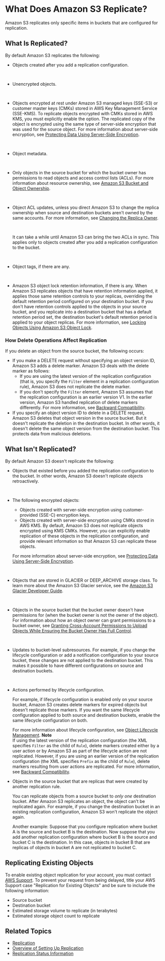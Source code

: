 # What Does Amazon S3 Replicate?<a name="replication-what-is-isnot-replicated"></a>

Amazon S3 replicates only specific items in buckets that are configured for replication\. 

## What Is Replicated?<a name="replication-what-is-replicated"></a>

By default Amazon S3 replicates the following:
+ Objects created after you add a replication configuration\.

   
+ Unencrypted objects\. 

   
+ Objects encrypted at rest under Amazon S3 managed keys \(SSE\-S3\) or customer master keys \(CMKs\) stored in AWS Key Management Service \(SSE\-KMS\)\. To replicate objects encrypted with CMKs stored in AWS KMS, you must explicitly enable the option\. The replicated copy of the object is encrypted using the same type of server\-side encryption that was used for the source object\. For more information about server\-side encryption, see [Protecting Data Using Server\-Side Encryption](serv-side-encryption.md)\.

   
+ Object metadata\.

   
+ Only objects in the source bucket for which the bucket owner has permissions to read objects and access control lists \(ACLs\)\. For more information about resource ownership, see [Amazon S3 Bucket and Object Ownership](access-control-overview.md#about-resource-owner)\.

   
+ Object ACL updates, unless you direct Amazon S3 to change the replica ownership when source and destination buckets aren't owned by the same accounts\. For more information, see [Changing the Replica Owner](replication-change-owner.md)\. 

   

  It can take a while until Amazon S3 can bring the two ACLs in sync\. This applies only to objects created after you add a replication configuration to the bucket\.

   
+  Object tags, if there are any\.

   
+ Amazon S3 object lock retention information, if there is any\. When Amazon S3 replicates objects that have retention information applied, it applies those same retention controls to your replicas, overriding the default retention period configured on your destination bucket\. If you don't have retention controls applied to the objects in your source bucket, and you replicate into a destination bucket that has a default retention period set, the destination bucket's default retention period is applied to your object replicas\. For more information, see [Locking Objects Using Amazon S3 Object Lock](object-lock.md)\.

### How Delete Operations Affect Replication<a name="replication-delete-op"></a>

If you delete an object from the source bucket, the following occurs:
+ If you make a DELETE request without specifying an object version ID, Amazon S3 adds a delete marker\. Amazon S3 deals with the delete marker as follows:
  + If you are using the latest version of the replication configuration \(that is, you specify the `Filter` element in a replication configuration rule\), Amazon S3 does not replicate the delete marker\.
  + If you don't specify the `Filter` element, Amazon S3 assumes that the replication configuration is an earlier version V1\. In the earlier version, Amazon S3 handled replication of delete markers differently\. For more information, see [Backward Compatibility](replication-add-config.md#replication-backward-compat-considerations)\. 
+ If you specify an object version ID to delete in a DELETE request, Amazon S3 deletes that object version in the source bucket\. But it doesn't replicate the deletion in the destination bucket\. In other words, it doesn't delete the same object version from the destination bucket\. This protects data from malicious deletions\. 

## What Isn't Replicated?<a name="replication-what-is-not-replicated"></a>

By default Amazon S3 doesn't replicate the following:
+  Objects that existed before you added the replication configuration to the bucket\. In other words, Amazon S3 doesn't replicate objects retroactively\.

   
+ The following encrypted objects:
  + Objects created with server\-side encryption using customer\-provided \(SSE\-C\) encryption keys\.
  + Objects created with server\-side encryption using CMKs stored in AWS KMS\. By default, Amazon S3 does not replicate objects encrypted using KMS CMKs\. However, you can explicitly enable replication of these objects in the replication configuration, and provide relevant information so that Amazon S3 can replicate these objects\.

   For more information about server\-side encryption, see [Protecting Data Using Server\-Side Encryption](serv-side-encryption.md)\. 

   
+ Objects that are stored in GLACIER or DEEP\_ARCHIVE storage class\. To learn more about the Amazon S3 Glacier service, see the [Amazon S3 Glacier Developer Guide](https://docs.aws.amazon.com/amazonglacier/latest/dev/)\.

   
+ Objects in the source bucket that the bucket owner doesn't have permissions for \(when the bucket owner is not the owner of the object\)\. For information about how an object owner can grant permissions to a bucket owner, see [Granting Cross\-Account Permissions to Upload Objects While Ensuring the Bucket Owner Has Full Control](example-bucket-policies.md#example-bucket-policies-use-case-8)\.

   
+ Updates to bucket\-level subresources\. For example, if you change the lifecycle configuration or add a notification configuration to your source bucket, these changes are not applied to the destination bucket\. This makes it possible to have different configurations on source and destination buckets\. 

   
+ Actions performed by lifecycle configuration\. 

  For example, if lifecycle configuration is enabled only on your source bucket, Amazon S3 creates delete markers for expired objects but doesn't replicate those markers\. If you want the same lifecycle configuration applied to both source and destination buckets, enable the same lifecycle configuration on both\.

  For more information about lifecycle configuration, see [Object Lifecycle Management](object-lifecycle-mgmt.md)\.
**Note**  
If using the latest version of the replication configuration \(the XML specifies `Filter` as the child of `Rule`\), delete markers created either by a user action or by Amazon S3 as part of the lifecycle action are not replicated\. However, if you are using an earlier version of the replication configuration \(the XML specifies `Prefix` as the child of `Rule`\), delete markers resulting from user actions are replicated\. For more information, see [Backward Compatibility](replication-add-config.md#replication-backward-compat-considerations)\.
+ Objects in the source bucket that are replicas that were created by another replication rule\.

  You can replicate objects from a source bucket to *only one* destination bucket\. After Amazon S3 replicates an object, the object can't be replicated again\. For example, if you change the destination bucket in an existing replication configuration, Amazon S3 won't replicate the object again\.

  Another example: Suppose that you configure replication where bucket A is the source and bucket B is the destination\. Now suppose that you add another replication configuration where bucket B is the source and bucket C is the destination\. In this case, objects in bucket B that are replicas of objects in bucket A are not replicated to bucket C\. 

## Replicating Existing Objects<a name="existing-object-replication"></a>

 To enable existing object replication for your account, you must contact [AWS Support](https://console.aws.amazon.com/support/home#/case/create?issueType=customer-service&serviceCode=general-info&getting-started&categoryCode=using-aws&services)\. To prevent your request from being delayed, title your AWS Support case "Replication for Existing Objects" and be sure to include the following information:
+ Source bucket
+ Destination bucket
+ Estimated storage volume to replicate \(in terabytes\) 
+ Estimated storage object count to replicate

## Related Topics<a name="replication-whatis-isnot-related-topics"></a>
+ [Replication](replication.md)
+ [Overview of Setting Up Replication](replication-how-setup.md)
+ [Replication Status Information](replication-status.md)
